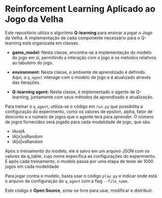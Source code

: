 # Reinforcement Learning Aplicado ao Jogo da Velha

Este repositório utiliza o algoritmo **Q-learning** para ensinar a jogar o Jogo da Velha. A implementação de cada componente necessário para o Q-learning está organizada em classes.

- **game_model:** Nesta classe, encontra-se a implementação do modelo do jogo em si, permitindo a interação com o jogo e os métodos relativos ao tabuleiro do jogo.

- **environment:** Nesta classe, o ambiente de aprendizado é definido. Aqui, o `q_agent` interage com o modelo de jogo e é atualizado através das iterações.

- **Q-learning agent:** Nesta classe, é implementado o agente de Q-learning, juntamente com seus métodos de aprendizado e atualização.

Para treinar o `q_agent`, utiliza-se o código em `run.py` que possibilita a configuração do experimento, como os valores de epsilon, alpha, fator de desconto e o número de jogos que o agente terá para aprender. O número de jogos fornecidos será jogado para cada modalidade de jogo, que são:
- IAvsIA
- IA[x]vsRandom
- IA[o]vsRandom

Após o treinamento do modelo, ele é salvo em um arquivo JSON com os valores da q_table, cujo nome especifica as configurações do experimento.
E após cada treinamento, o modelo passa por uma etapa de teste de 1000 jogos em cada modelidade

Para jogar contra o modelo, basta usar o código `play.py` e indicar onde está o arquivo de configuração do `q_agent` com a flag `--file_name`.

Este código é **Open Source**, sinta-se livre para usar, modificar e distribuir.
